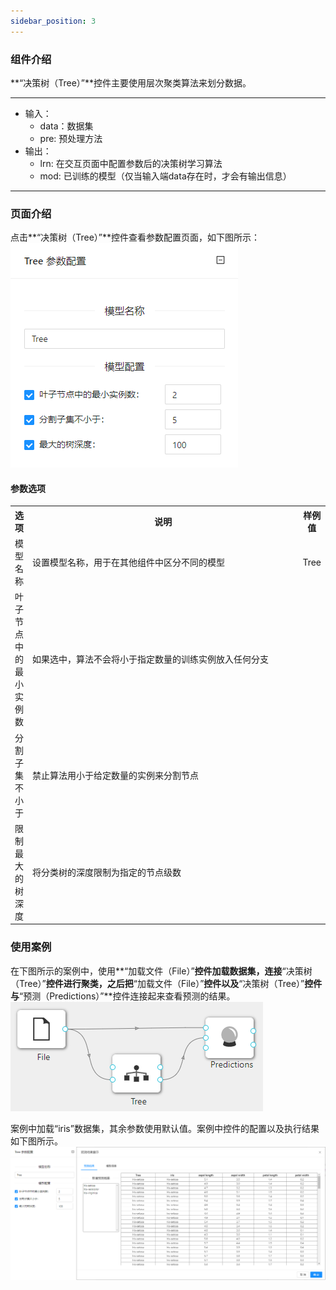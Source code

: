 ```yaml
---
sidebar_position: 3
---
```

### 组件介绍
**“决策树（Tree）”**控件主要使用层次聚类算法来划分数据。

<hr/>

- 输入：
  - data：数据集
  - pre: 预处理方法
- 输出：
  - lrn: 在交互页面中配置参数后的决策树学习算法
  - mod: 已训练的模型（仅当输入端data存在时，才会有输出信息）

<hr/>


### 页面介绍
点击**“决策树（Tree）”**控件查看参数配置页面，如下图所示：  
[ ![](/img/aistudio/model/tree/param.png) ](/img/aistudio/model/tree/param.png)

#### 参数选项
<table>
  <tr>
    <th>选项</th>
    <th width="650">说明</th>
    <th>样例值</th>
  </tr>
  <tr>
      <td>模型名称</td> 
      <td>
      设置模型名称，用于在其他组件中区分不同的模型
      </td> 
      <td>Tree</td>
  </tr>
  <tr>
      <td>叶子节点中的最小实例数</td> 
      <td>
      如果选中，算法不会将小于指定数量的训练实例放入任何分支
      </td> 
      <td></td>
  </tr>
  <tr>
    <td>分割子集不小于</td> 
    <td>
    禁止算法用小于给定数量的实例来分割节点
    </td> 
    <td></td>
  </tr>
  <tr>
    <td>限制最大的树深度</td> 
    <td>
    将分类树的深度限制为指定的节点级数
    </td> 
    <td></td>
  </tr>
</table>

### 使用案例
在下图所示的案例中，使用**“加载文件（File）”**控件加载数据集，连接**“决策树（Tree）”**控件进行聚类，之后把**“加载文件（File）”**控件以及**“决策树（Tree）”**控件与**“预测（Predictions）”**控件连接起来查看预测的结果。  
[ ![](/img/aistudio/model/tree/workflow.png) ](/img/aistudio/model/tree/workflow.png)

案例中加载“iris”数据集，其余参数使用默认值。案例中控件的配置以及执行结果如下图所示。  
[ ![](/img/aistudio/model/tree/workflow-result.png) ](/img/aistudio/model/tree/workflow-result.png)